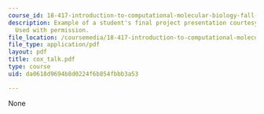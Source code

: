```yaml
---
course_id: 18-417-introduction-to-computational-molecular-biology-fall-2004
description: Example of a student's final project presentation courtesy of Russ Cox.
  Used with permission.
file_location: /coursemedia/18-417-introduction-to-computational-molecular-biology-fall-2004/da0618d9694b8d0224f6b854fbbb3a53_cox_talk.pdf
file_type: application/pdf
layout: pdf
title: cox_talk.pdf
type: course
uid: da0618d9694b8d0224f6b854fbbb3a53

---
```

None